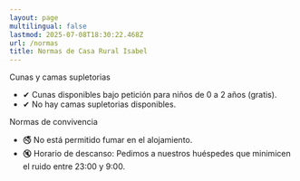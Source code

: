 ```yaml
---
layout: page
multilingual: false
lastmod: 2025-07-08T18:30:22.468Z
url: /normas
title: Normas de Casa Rural Isabel
---
```


Cunas y camas supletorias

- ✔ Cunas disponibles bajo petición para niños de 0 a 2 años (gratis).
- ✔ No hay camas supletorias disponibles.

Normas de convivencia

- 🚭 No está permitido fumar en el alojamiento.
- 🔇 Horario de descanso: Pedimos a nuestros huéspedes que minimicen el ruido entre 23:00 y 9:00.
